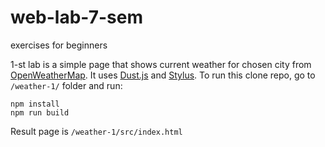 # web-lab-7-sem
exercises for beginners

1-st lab is a simple page that shows current weather for chosen city from [OpenWeatherMap](openweathermap.org). It uses [Dust.js](dustjs.com) and [Stylus](https://www.npmjs.com/package/stylus). To run this clone repo, go to `/weather-1/` folder and run:
```
npm install
npm run build
```
Result page is `/weather-1/src/index.html`
